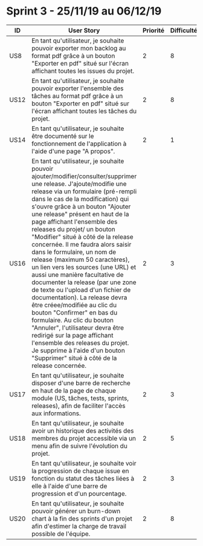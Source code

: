 # Sprint 3 - 25/11/19 au 06/12/19

| ID | User Story | Priorité | Difficulté |
| -- | ---------- | -------- | ---------- |
| US8 | En tant qu'utilisateur, je souhaite pouvoir exporter mon backlog au format pdf grâce à un bouton "Exporter en pdf" situé sur l'écran affichant toutes les issues du projet. | 2 | 8 |
| US12 | En tant qu'utilisateur, je souhaite pouvoir exporter l'ensemble des tâches au format pdf grâce à un bouton "Exporter en pdf" situé sur l'écran affichant toutes les tâches du projet. | 2 | 8 |
| US14 | En tant qu'utilisateur, je souhaite être documenté sur le fonctionnement de l'application à l'aide d'une page "A propos". | 2 | 1 |
| US16 | En tant qu'utilisateur, je souhaite pouvoir ajouter/modifier/consulter/supprimer une release. J'ajoute/modifie une release via un formulaire (pré-rempli dans le cas de la modification) qui s'ouvre grâce à un bouton "Ajouter une release" présent en haut de la page affichant l'ensemble des releases du projet/ un bouton "Modifier" situé à côté de la release concernée. Il me faudra alors saisir dans le formulaire, un nom de release (maximum 50 caractères), un lien vers les sources (une URL) et aussi une manière facultative de documenter la release (par une zone de texte ou l'upload d'un fichier de documentation). La release devra être créee/modifiée au clic du bouton "Confirmer" en bas du formulaire. Au clic du bouton "Annuler", l'utilisateur devra être redirigé sur la page affichant l'ensemble des releases du projet. Je supprime à l'aide d'un bouton "Supprimer" situé à côté de la release concernée. | 2 | 3 |
| US17 | En tant qu'utilisateur, je souhaite disposer d'une barre de recherche en haut de la page de chaque module (US, tâches, tests, sprints, releases), afin de faciliter l'accès aux informations. | 2 | 3 |
| US18 | En tant qu'utilisateur, je souhaite avoir un historique des activités des membres du projet accessible via un menu afin de suivre l'évolution du projet. | 2 | 5 |
| US19 | En tant qu'utilisateur, je souhaite voir la progression de chaque issue en fonction du statut des tâches liées à elle à l'aide d'une barre de progression et d'un pourcentage. | 2 | 3 |
| US20 | En tant qu'utilisateur, je souhaite pouvoir générer un burn-down chart à la fin des sprints d'un projet afin d'estimer la charge de travail possible de l'équipe. | 2 | 8 |

